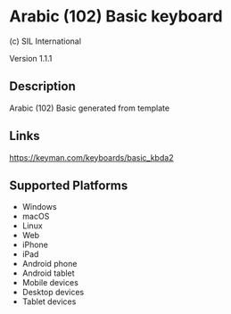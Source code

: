 Arabic (102) Basic keyboard
==============

(c) SIL International

Version 1.1.1

Description
-----------

Arabic (102) Basic generated from template

Links
-----
https://keyman.com/keyboards/basic_kbda2

Supported Platforms
-------------------
 * Windows
 * macOS
 * Linux
 * Web
 * iPhone
 * iPad
 * Android phone
 * Android tablet
 * Mobile devices
 * Desktop devices
 * Tablet devices

